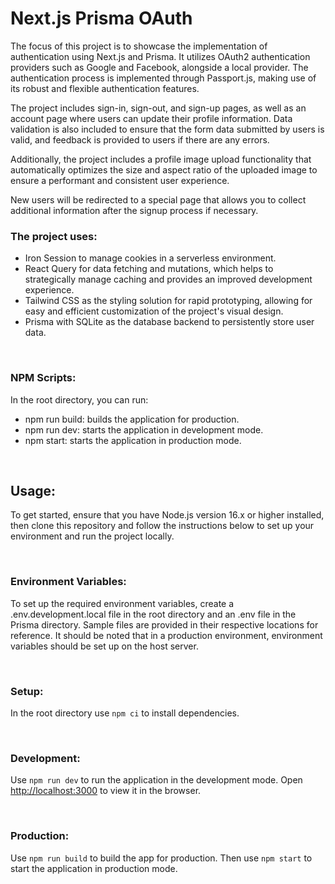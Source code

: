 # Next.js Prisma OAuth

The focus of this project is to showcase the implementation of authentication using Next.js and Prisma. It utilizes OAuth2 authentication providers such as Google and Facebook, alongside a local provider. The authentication process is implemented through Passport.js, making use of its robust and flexible authentication features.

The project includes sign-in, sign-out, and sign-up pages, as well as an account page where users can update their profile information. Data validation is also included to ensure that the form data submitted by users is valid, and feedback is provided to users if there are any errors.

Additionally, the project includes a profile image upload functionality that automatically optimizes the size and aspect ratio of the uploaded image to ensure a performant and consistent user experience.

New users will be redirected to a special page that allows you to collect additional information after the signup process if necessary.

### The project uses:

- Iron Session to manage cookies in a serverless environment.
- React Query for data fetching and mutations, which helps to strategically manage caching and provides an improved development experience.
- Tailwind CSS as the styling solution for rapid prototyping, allowing for easy and efficient customization of the project's visual design.
- Prisma with SQLite as the database backend to persistently store user data.

<br />

### NPM Scripts:

In the root directory, you can run:

- npm run build: builds the application for production.
- npm run dev: starts the application in development mode.
- npm start: starts the application in production mode.

<br/>

## Usage:

To get started, ensure that you have Node.js version 16.x or higher installed, then clone this repository and follow the instructions below to set up your environment and run the project locally.

<br/>

### Environment Variables:

To set up the required environment variables, create a .env.development.local file in the root directory and an .env file in the Prisma directory. Sample files are provided in their respective locations for reference. It should be noted that in a production environment, environment variables should be set up on the host server.

<br />

### Setup:

In the root directory use `npm ci` to install dependencies.

<br/>

### Development:

Use `npm run dev` to run the application in the development mode. Open [http://localhost:3000](http://localhost:3000) to view it in the browser.

<br/>

### Production:

Use `npm run build` to build the app for production. Then use `npm start` to start the application in production mode.

